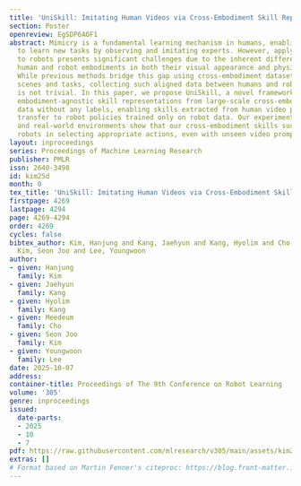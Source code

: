 ```yaml
---
title: 'UniSkill: Imitating Human Videos via Cross-Embodiment Skill Representations'
section: Poster
openreview: EgSDP6AOF1
abstract: Mimicry is a fundamental learning mechanism in humans, enabling individuals
  to learn new tasks by observing and imitating experts. However, applying this ability
  to robots presents significant challenges due to the inherent differences between
  human and robot embodiments in both their visual appearance and physical capabilities.
  While previous methods bridge this gap using cross-embodiment datasets with shared
  scenes and tasks, collecting such aligned data between humans and robots at scale
  is not trivial. In this paper, we propose UniSkill, a novel framework that learns
  embodiment-agnostic skill representations from large-scale cross-embodiment video
  data without any labels, enabling skills extracted from human video prompts to effectively
  transfer to robot policies trained only on robot data. Our experiments in both simulation
  and real-world environments show that our cross-embodiment skills successfully guide
  robots in selecting appropriate actions, even with unseen video prompts.
layout: inproceedings
series: Proceedings of Machine Learning Research
publisher: PMLR
issn: 2640-3498
id: kim25d
month: 0
tex_title: 'UniSkill: Imitating Human Videos via Cross-Embodiment Skill Representations'
firstpage: 4269
lastpage: 4294
page: 4269-4294
order: 4269
cycles: false
bibtex_author: Kim, Hanjung and Kang, Jaehyun and Kang, Hyolim and Cho, Meedeum and
  Kim, Seon Joo and Lee, Youngwoon
author:
- given: Hanjung
  family: Kim
- given: Jaehyun
  family: Kang
- given: Hyolim
  family: Kang
- given: Meedeum
  family: Cho
- given: Seon Joo
  family: Kim
- given: Youngwoon
  family: Lee
date: 2025-10-07
address:
container-title: Proceedings of The 9th Conference on Robot Learning
volume: '305'
genre: inproceedings
issued:
  date-parts:
  - 2025
  - 10
  - 7
pdf: https://raw.githubusercontent.com/mlresearch/v305/main/assets/kim25d/kim25d.pdf
extras: []
# Format based on Martin Fenner's citeproc: https://blog.front-matter.io/posts/citeproc-yaml-for-bibliographies/
---
```

